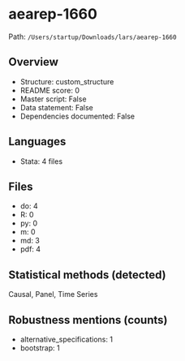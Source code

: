# aearep-1660

Path: `/Users/startup/Downloads/lars/aearep-1660`

## Overview
- Structure: custom_structure
- README score: 0
- Master script: False
- Data statement: False
- Dependencies documented: False

## Languages
- Stata: 4 files

## Files
- do: 4
- R: 0
- py: 0
- m: 0
- md: 3
- pdf: 4

## Statistical methods (detected)
Causal, Panel, Time Series

## Robustness mentions (counts)
- alternative_specifications: 1
- bootstrap: 1